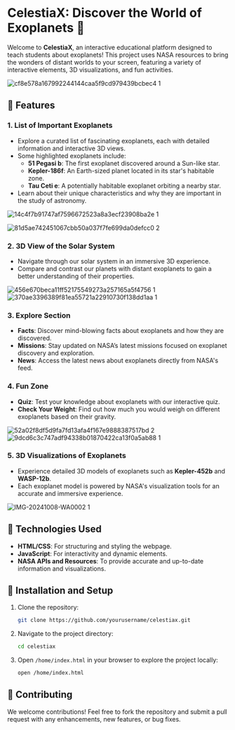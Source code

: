 # CelestiaX: Discover the World of Exoplanets 🌌

Welcome to **CelestiaX**, an interactive educational platform designed to teach students about exoplanets! This project uses NASA resources to bring the wonders of distant worlds to your screen, featuring a variety of interactive elements, 3D visualizations, and fun activities.

![cf8e578a167992244144caa5f9cd979439bcbec4 1](https://github.com/user-attachments/assets/83b52a3e-d6bf-4297-bb06-8d160113352a)


## 🌟 Features

### 1. **List of Important Exoplanets**
   - Explore a curated list of fascinating exoplanets, each with detailed information and interactive 3D views.
   - Some highlighted exoplanets include:
     - **51 Pegasi b**: The first exoplanet discovered around a Sun-like star.
     - **Kepler-186f**: An Earth-sized planet located in its star's habitable zone.
     - **Tau Ceti e**: A potentially habitable exoplanet orbiting a nearby star.
   - Learn about their unique characteristics and why they are important in the study of astronomy.

![14c4f7b91747af7596672523a8a3ecf23908ba2e 1](https://github.com/user-attachments/assets/a4583060-1cbd-45b8-8cb4-e6c3693146a6)

![81d5ae742451067cbb50a037f7fe699da0defcc0 2](https://github.com/user-attachments/assets/833b77d2-5155-4abc-a2cf-e058b55af9d1)


### 2. **3D View of the Solar System**
   - Navigate through our solar system in an immersive 3D experience.
   - Compare and contrast our planets with distant exoplanets to gain a better understanding of their properties.

![456e670beca11ff52175549273a257165a5f4756 1](https://github.com/user-attachments/assets/17439e3b-2460-4077-b908-0398295c4dc1)
![370ae3396389f81ea55721a22910730f138dd1aa 1](https://github.com/user-attachments/assets/44a58dd5-a7ff-41cc-bc22-459f5210f7b6)



### 3. **Explore Section**
   - **Facts**: Discover mind-blowing facts about exoplanets and how they are discovered.
   - **Missions**: Stay updated on NASA’s latest missions focused on exoplanet discovery and exploration.
   - **News**: Access the latest news about exoplanets directly from NASA's feed.

### 4. **Fun Zone**
   - **Quiz**: Test your knowledge about exoplanets with our interactive quiz.
   - **Check Your Weight**: Find out how much you would weigh on different exoplanets based on their gravity.

![52a02f8df5d9fa7fd13afa4f167e9888387517bd 2](https://github.com/user-attachments/assets/519fce4c-5897-4738-be55-5c40f97c41e8)
![9dcd6c3c747adf94338b01870422ca13f0a5ab88 1](https://github.com/user-attachments/assets/2ca539bd-e365-4508-97b8-a519751a77f9)



### 5. **3D Visualizations of Exoplanets**
   - Experience detailed 3D models of exoplanets such as **Kepler-452b** and **WASP-12b**.
   - Each exoplanet model is powered by NASA's visualization tools for an accurate and immersive experience.

![IMG-20241008-WA0002 1](https://github.com/user-attachments/assets/dbe3b25c-f213-4a9a-8c75-0a04e64102af)


## 🚀 Technologies Used
- **HTML/CSS**: For structuring and styling the webpage.
- **JavaScript**: For interactivity and dynamic elements.
- **NASA APIs and Resources**: To provide accurate and up-to-date information and visualizations.

## 🔧 Installation and Setup
1. Clone the repository:
   ```bash
   git clone https://github.com/yourusername/celestiax.git
   ```
2. Navigate to the project directory:
   ```bash
   cd celestiax
   ```
3. Open `/home/index.html` in your browser to explore the project locally:
   ```bash
   open /home/index.html
   ```

## 🤝 Contributing
We welcome contributions! Feel free to fork the repository and submit a pull request with any enhancements, new features, or bug fixes.
